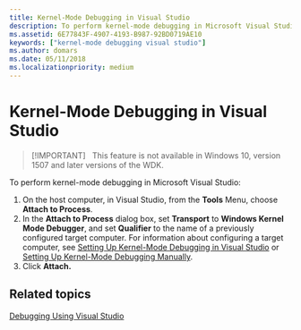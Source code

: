 ```yaml
---
title: Kernel-Mode Debugging in Visual Studio
description: To perform kernel-mode debugging in Microsoft Visual Studio
ms.assetid: 6E77843F-4907-4193-B987-92BD0719AE10
keywords: ["kernel-mode debugging visual studio"]
ms.author: domars
ms.date: 05/11/2018
ms.localizationpriority: medium
---
```


# <span id="debugger.performing_kernel-mode_debugging_using_visual_studio"></span>Kernel-Mode Debugging in Visual Studio

> [!IMPORTANT]  
> This feature is not available in Windows 10, version 1507 and later versions of the WDK.
>


To perform kernel-mode debugging in Microsoft Visual Studio:

1.  On the host computer, in Visual Studio, from the **Tools** Menu, choose **Attach to Process**.
2.  In the **Attach to Process** dialog box, set **Transport** to **Windows Kernel Mode Debugger**, and set **Qualifier** to the name of a previously configured target computer. For information about configuring a target computer, see [Setting Up Kernel-Mode Debugging in Visual Studio](setting-up-kernel-mode-debugging-in-visual-studio.md) or [Setting Up Kernel-Mode Debugging Manually](setting-up-kernel-mode-debugging-in-windbg--cdb--or-ntsd.md).
3.  Click **Attach.**

## <span id="related_topics"></span>Related topics


[Debugging Using Visual Studio](debugging-using-visual-studio.md)

 

 






